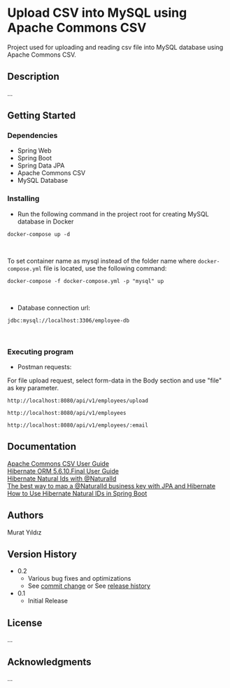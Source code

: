 # Upload CSV into MySQL using Apache Commons CSV
Project used for uploading and reading csv file into MySQL database using Apache Commons CSV.

## Description

...

## Getting Started

### Dependencies

* Spring Web
* Spring Boot
* Spring Data JPA
* Apache Commons CSV
* MySQL Database


### Installing


* Run the following command in the project root for creating MySQL database in Docker

```
docker-compose up -d
```
<br/>

To set container name as mysql instead of the folder name where `docker-compose.yml` file is located, use the following command:

```
docker-compose -f docker-compose.yml -p "mysql" up
```
<br/>

* Database connection url:

```
jdbc:mysql://localhost:3306/employee-db
```

<br/>

### Executing program

* Postman requests:

For file upload request, select form-data in the Body section and use "file" as key parameter.
```
http://localhost:8080/api/v1/employees/upload
```

```
http://localhost:8080/api/v1/employees
```

```
http://localhost:8080/api/v1/employees/:email
```

## Documentation
[Apache Commons CSV User Guide](https://commons.apache.org/proper/commons-csv/user-guide.html#Using_an_enum_to_define_a_header)<br/>
[Hibernate ORM 5.6.10.Final User Guide](https://docs.jboss.org/hibernate/orm/5.6/userguide/html_single/Hibernate_User_Guide.html#naturalid)<br/>
[Hibernate Natural Ids with @NaturalId](https://howtodoinjava.com/hibernate/hibernate-naturalid-example-tutorial/)<br/>
[The best way to map a @NaturalId business key with JPA and Hibernate](https://vladmihalcea.com/the-best-way-to-map-a-naturalid-business-key-with-jpa-and-hibernate/)
[How to Use Hibernate Natural IDs in Spring Boot](https://dzone.com/articles/how-to-use-hibernate-natural-ids-in-spring-boot)



## Authors
Murat Yıldız

## Version History

* 0.2
    * Various bug fixes and optimizations
    * See [commit change]() or See [release history]()
* 0.1
    * Initial Release

## License

...

## Acknowledgments
...